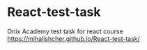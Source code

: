 # React-test-task

Onix Academy test task for react course<br>
https://mihalishcher.github.io/React-test-task/
